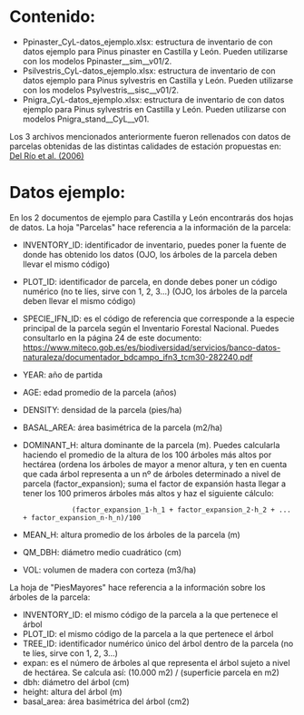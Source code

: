 # Contenido:
  
- Ppinaster_CyL-datos_ejemplo.xlsx: estructura de inventario de con datos ejemplo para Pinus pinaster en Castilla y León. Pueden utilizarse con los modelos Ppinaster__sim__v01/2.
- Psilvestris_CyL-datos_ejemplo.xlsx: estructura de inventario de con datos ejemplo para Pinus sylvestris en Castilla y León. Pueden utilizarse con los modelos Psylvestris__sisc__v01/2.
- Pnigra_CyL-datos_ejemplo.xlsx: estructura de inventario de con datos ejemplo para Pinus sylvestris en Castilla y León. Pueden utilizarse con  modelos Pnigra_stand__CyL__v01.

Los 3 archivos mencionados anteriormente fueron rellenados con datos de parcelas obtenidas de las distintas calidades de estación propuestas en: [Del Río et al. (2006)](https://medioambiente.jcyl.es/web/jcyl/binarios/566/228/01-GESTION%20FOREST_CORREGIDO2.pdf?blobheader=application%2Fpdf%3Bcharset%3DUTF-8&blobheadername1=Cache-Control&blobheadername2=Expires&blobheadername3=Site&blobheadervalue1=no-store%2Cno-cache%2Cmust-revalidate&blobheadervalue2=0&blobheadervalue3=JCYL_MedioAmbiente&blobnocache=true)  
  
	
# Datos ejemplo:
  
En los 2 documentos de ejemplo para Castilla y León encontrarás dos hojas de datos. La hoja "Parcelas" hace referencia a la información de la parcela:  

- INVENTORY_ID: identificador de inventario, puedes poner la fuente de donde has obtenido los datos (OJO, los árboles de la parcela deben llevar el mismo código)
- PLOT_ID: identificador de parcela, en donde debes poner un código numérico (no te líes, sirve con 1, 2, 3...) (OJO, los árboles de la parcela deben llevar el mismo código)
- SPECIE_IFN_ID: es el código de referencia que corresponde a la especie principal de la parcela según el Inventario Forestal Nacional. Puedes consultarlo en la página 24 de este documento: https://www.miteco.gob.es/es/biodiversidad/servicios/banco-datos-naturaleza/documentador_bdcampo_ifn3_tcm30-282240.pdf
- YEAR: año de partida
- AGE: edad promedio de la parcela (años)
- DENSITY: densidad de la parcela (pies/ha)
- BASAL_AREA: área basimétrica de la parcela (m2/ha)
- DOMINANT_H: altura dominante de la parcela (m). Puedes calcularla haciendo el promedio de la altura de los 100 árboles más altos por hectárea (ordena los árboles de mayor a menor altura, y ten en cuenta que cada árbol representa a un nº de árboles determinado a nivel de parcela (factor_expansion); suma el factor de expansión hasta llegar a tener los 100 primeros árboles más altos y haz el siguiente cálculo:  

	              (factor_expansion_1·h_1 + factor_expansion_2·h_2 + ... + factor_expansion_n·h_n)/100  

- MEAN_H: altura promedio de los árboles de la parcela (m)
- QM_DBH: diámetro medio cuadrático (cm)
- VOL: volumen de madera con corteza (m3/ha)
	      
La hoja de "PiesMayores" hace referencia a la información sobre los árboles de la parcela:  
- INVENTORY_ID: el mismo código de la parcela a la que pertenece el árbol  
- PLOT_ID: el mismo código de la parcela a la que pertenece el árbol  
- TREE_ID: identificador numérico único del árbol dentro de la parcela (no te líes, sirve con 1, 2, 3...)  
- expan: es el número de árboles al que representa el árbol sujeto a nivel de hectárea. Se calcula así: (10.000 m2) / (superficie parcela en m2)  
- dbh: diámetro del árbol (cm)  
- height: altura del árbol (m) 
- basal_area: área basimétrica del árbol (cm2)

